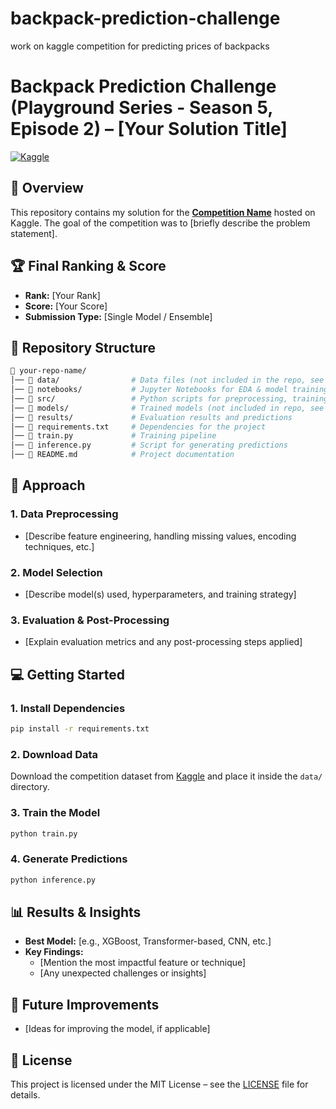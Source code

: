 # backpack-prediction-challenge
work on kaggle competition for predicting prices of backpacks

# Backpack Prediction Challenge (Playground Series - Season 5, Episode 2) – [Your Solution Title]  

[![Kaggle](https://img.shields.io/badge/Kaggle-Competition-blue)](https://www.kaggle.com/competitions/your-competition-link)

## 📌 Overview  

This repository contains my solution for the **[Competition Name](https://www.kaggle.com/competitions/your-competition-link)** hosted on Kaggle. The goal of the competition was to [briefly describe the problem statement].  

## 🏆 Final Ranking & Score  
- **Rank:** [Your Rank]  
- **Score:** [Your Score]  
- **Submission Type:** [Single Model / Ensemble]  

## 📂 Repository Structure  

```bash
📂 your-repo-name/
│── 📁 data/                # Data files (not included in the repo, see instructions)
│── 📁 notebooks/           # Jupyter Notebooks for EDA & model training
│── 📁 src/                 # Python scripts for preprocessing, training, and inference
│── 📁 models/              # Trained models (not included in repo, see instructions)
│── 📁 results/             # Evaluation results and predictions
│── 📄 requirements.txt     # Dependencies for the project
│── 📄 train.py             # Training pipeline
│── 📄 inference.py         # Script for generating predictions
│── 📄 README.md            # Project documentation
```

## 🚀 Approach  

### 1. Data Preprocessing  
- [Describe feature engineering, handling missing values, encoding techniques, etc.]  

### 2. Model Selection  
- [Describe model(s) used, hyperparameters, and training strategy]  

### 3. Evaluation & Post-Processing  
- [Explain evaluation metrics and any post-processing steps applied]  

## 💻 Getting Started  

### 1. Install Dependencies  
```bash
pip install -r requirements.txt
```

### 2. Download Data  
Download the competition dataset from [Kaggle](https://www.kaggle.com/competitions/your-competition-link) and place it inside the `data/` directory.

### 3. Train the Model  
```bash
python train.py
```

### 4. Generate Predictions  
```bash
python inference.py
```

## 📊 Results & Insights  
- **Best Model:** [e.g., XGBoost, Transformer-based, CNN, etc.]  
- **Key Findings:**  
  - [Mention the most impactful feature or technique]  
  - [Any unexpected challenges or insights]  

## 📌 Future Improvements  
- [Ideas for improving the model, if applicable]  

## 📜 License  
This project is licensed under the MIT License – see the [LICENSE](LICENSE) file for details.
